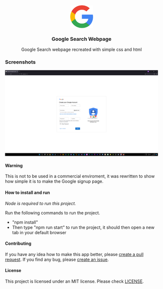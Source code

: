 <div><p align="center"> <img src="https://github.com/JaredWestley/Google-Signup-Page/blob/main/assets/google-icon-logo-png-transparent.png" width="75" height="75" /></p><h3 align="center">Google Search Webpage</h3></div>
<p align="center">Google Search webpage recreated with simple css and html</p>
<p align="center">
</p>

### Screenshots
<p float="left">
  <img alt="" src="assets/NVIDIA_Share_Mlhe1zyDdH.png" />
</p>

#### Warning
This is not to be used in a commercial enviroment, it was rewritten to show how simple it is to make the Google signup page.

#### How to install and run
*Node is required to run this project.*

Run the following commands to run the project.
- "npm install"
- Then type "npm run start" to run the project, it should then open a new tab in your default browser



#### Contributing
If you have any idea how to make this app better, please [create a pull request](https://github.com/JaredWestley/Google-Search-Webpage/compare). If you find any bug, please [create an issue](https://github.com/JaredWestley/Google-Search-Webpage/issues/new).

#### License
This project is licensed under an MIT license. Please check [LICENSE](LICENSE).
